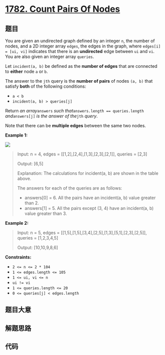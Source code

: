 # [1782. Count Pairs Of Nodes](https://leetcode.com/problems/count-pairs-of-nodes/)

## 题目

You are given an undirected graph defined by an integer `n`, the number of
nodes, and a 2D integer array `edges`, the edges in the graph, where `edges[i]
= [ui, vi]` indicates that there is an **undirected** edge between `ui` and
`vi`. You are also given an integer array `queries`.

Let `incident(a, b)` be defined as the **number of edges** that are connected
to **either** node `a` or `b`.

The answer to the `jth` query is the **number of pairs** of nodes `(a, b)`
that satisfy **both** of the following conditions:

  * `a < b`
  * `incident(a, b) > queries[j]`

Return _an array_`answers` _such that_`answers.length == queries.length`
_and_`answers[j]` _is the answer of the_`jth` _query_.

Note that there can be **multiple edges** between the same two nodes.



**Example 1:**

![](https://assets.leetcode.com/uploads/2021/06/08/winword_2021-06-08_00-58-39.png)

> Input: n = 4, edges = [[1,2],[2,4],[1,3],[2,3],[2,1]], queries = [2,3]
> 
> Output: [6,5]
> 
> Explanation: The calculations for incident(a, b) are shown in the table above.
> 
> The answers for each of the queries are as follows:
> - answers[0] = 6. All the pairs have an incident(a, b) value greater than 2.
> - answers[1] = 5. All the pairs except (3, 4) have an incident(a, b) value greater than 3.

**Example 2:**

> Input: n = 5, edges = [[1,5],[1,5],[3,4],[2,5],[1,3],[5,1],[2,3],[2,5]], queries = [1,2,3,4,5]
> 
> Output: [10,10,9,8,6]

**Constraints:**

  * `2 <= n <= 2 * 104`
  * `1 <= edges.length <= 105`
  * `1 <= ui, vi <= n`
  * `ui != vi`
  * `1 <= queries.length <= 20`
  * `0 <= queries[j] < edges.length`


## 题目大意

## 解题思路

## 代码

```javascript

```


